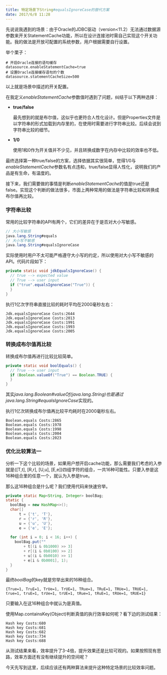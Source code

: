 ```yaml
---
title: 特定场景下String#equalsIgnoreCase的替代方案
date: 2017/6/8 11:28
---
```


先说说我遇到的场景：由于Oracle的JDBC驱动（version<11.2）无法通过数据源参数来开关StatementCache功能，所以在设计连接池时需自己实现这个开关功能。我的做法是开放可配置的系统参数，用户根据需要自行设置。

举个栗子：

````properties
# 开启Oracle连接的语句缓存
datasource.enableStatementCache=true
# 设置Oracle连接缓存语句的个数
datasource.statementCacheSize=500
````
<!-- more -->
以上就是场景中描述的开关配置。

在我定义*enableStatementCache*参数值时遇到了问题，纠结于以下两种选择：

- **true/false** 

  最先想到的就是布尔值，这似乎也更符合人性化设计。但是Properties文件是以字符串的形式加载到内存里的，在使用时需要进行字符串比较。后续会说到字符串比较的细节。

- **1/0**

  使用1和0作为开关值并不少见，并且转换成数字在内存中比较的效率也不低。

最终选择第一种true/false的方案，选择依据其实很简单，觉得1/0与*enableStatementCache*参数名有点违和，true/false显得人性化，说明我们的产品是有生命，有温度的。

接下来，我们需要做的事情是判断*enableStatementCache*的值是true还是false。实现这个判断的做法很多，市面上两种常用的做法是字符串比较和转换成布尔值再比较。

### 字符串比较

常用的比较字符串的API有两个，它们的差异在于是否对大小写敏感。

````java
// 大小写敏感
java.lang.String#equals
// 大小写不敏感
java.lang.String#equalsIgnoreCase
````

实际使用时用户不太可能严格遵守大小写的约定，所以使用对大小写不敏感的API。代码片段如下：

````java
private static void jdkEqualsIgnoreCase() {
  // true --> expected value
  // True --> user input
  if ("true".equalsIgnoreCase("True")) {
  }
}
````

执行1亿次字符串直接比较的耗时平均在2000毫秒左右：

````
Jdk.equalsIgnoreCase Costs:2644
Jdk.equalsIgnoreCase Costs:2013
Jdk.equalsIgnoreCase Costs:1991
Jdk.equalsIgnoreCase Costs:1993
Jdk.equalsIgnoreCase Costs:2005
````

### 转换成布尔值再比较

转换成布尔值再进行比较比较简单。

````java
private static void boolEquals() {
  // True --> user input
  if (Boolean.valueOf("True") == Boolean.TRUE) {
  }
}
````

其实*java.lang.Boolean#valueOf(java.lang.String)*也是通过*java.lang.String#equalsIgnoreCase*实现的。

执行1亿次转换成布尔值再比较平均耗时在2000毫秒左右。

````
Boolean.equals Costs:2865
Boolean.equals Costs:1978
Boolean.equals Costs:1998
Boolean.equals Costs:2004
Boolean.equals Costs:2023
````

### 优化比较算法一

分析一下这个比较的场景，如果用户想开启cache功能，那么需要我们考虑的入参就是{[T,t], [R,r], [U,u], [E,e]}四组字符的组合，一共16种可能性。只要入参是这16种组合里的任意一个，就认为入参是true。

那么这16种组合是什么呢？我们使用代码来快速穷举。

````java
private static Map<String, Integer> boolBag;
static {
  boolBag = new HashMap<>();
  char[] 
      t = {'t', 'T'}, 
      r = {'r', 'R'}, 
      u = {'u', 'U'}, 
      e = {'e', 'E'};
  
  for (int i = 0; i < 16; i++) {
    boolBag.put("" 
        + t[(i & 0b1000) >> 3] 
        + r[(i & 0b0100) >> 2] 
        + u[(i & 0b0010) >> 1] 
        + e[i & 0b0001], 1);
  }
}
````

最终*boolBag*的key就是穷举出来的16种组合。

````
{True=1, TruE=1, TrUe=1, TrUE=1, TRue=1, TRuE=1, TRUe=1, TRUE=1, true=1, truE=1, trUe=1, trUE=1, tRue=1, tRuE=1, tRUe=1, tRUE=1}
````

只要输入在这16种组合中就认为是真值。

使用Map.containsKey(Object)判断真值的执行效率如何呢？看下边的测试结果：

````
Hash key Costs:680
Hash key Costs:681
Hash key Costs:682
Hash key Costs:734
Hash key Costs:688
````

从测试结果来看，效率提升了3-4倍，提升效果还是比较可观的。如果按照现有思路，效率方面还有没有继续提升的空间呢？

今天先写到这里，后续应该还有两种算法来提升这种特定场景的比较效率问题。







